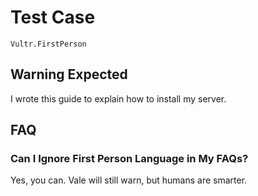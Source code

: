 # Test Case

    Vultr.FirstPerson

## Warning Expected

I wrote this guide to explain how to install my server.

## FAQ

### Can I Ignore First Person Language in My FAQs?

Yes, you can. Vale will still warn, but humans are smarter.

